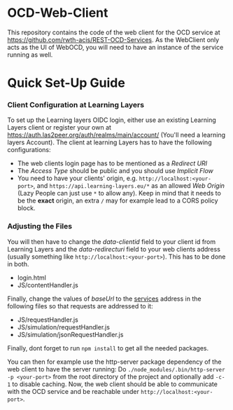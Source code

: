 # OCD-Web-Client
This repository contains the code of the web client for the OCD service at https://github.com/rwth-acis/REST-OCD-Services. As the WebClient only acts as the UI of WebOCD, you will need to have an instance of the service running as well.

# Quick Set-Up Guide
### Client Configuration at Learning Layers
To set up the Learning layers OIDC login, either use an existing Learning Layers client or register your own at https://auth.las2peer.org/auth/realms/main/account/ (You'll need a learning layers Account).
The client at learning Layers has to have the following configurations:
* The web clients login page has to be mentioned as a _Redirect URI_
* The _Access Type_ should be public and you should use _Implicit Flow_
* You need to have your clients' origin, e.g. ``http://localhost:<your-port>``, and ``https://api.learning-layers.eu/*`` as an allowed _Web Origin_ (Lazy People can just use ``*`` to allow any). Keep in mind that it needs to be the **exact** origin, an extra ``/`` may for example lead to a CORS policy block.

### Adjusting the Files
You will then have to change the _data-clientid_ field to your client id from Learning Layers and the _data-redirecturi_ field to your web clients address (usually something like ``http://localhost:<your-port>``). This has to be done in both.
* login.html
* JS/contentHandler.js

Finally, change the values of _baseUrl_ to the [services](https://github.com/rwth-acis/REST-OCD-Services) address in the following files so that requests are addressed to it:
* JS/requestHandler.js
* JS/simulation/requestHandler.js
* JS/simulation/jsonRequestHandler.js

Finally, dont forget to run ``npm install`` to get all the needed packages. 

You can then for example use the http-server package dependency of the web client to have the server running: Do ``./node_modules/.bin/http-server -p <your-port>`` from the root directory of the project and optionally add ``-c-1`` to disable caching. Now, the web client should be able to communicate with the OCD service and be reachable under ``http://localhost:<your-port>``.
